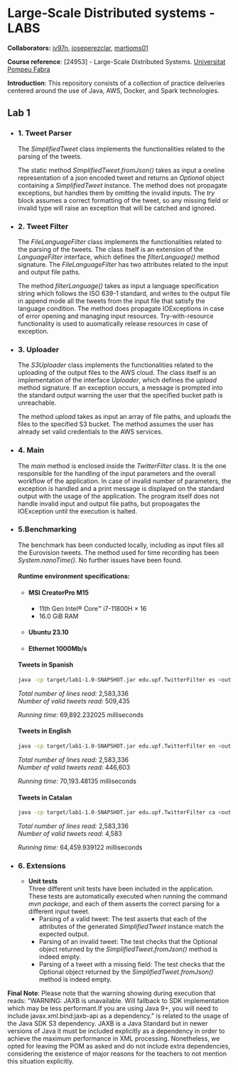  # Large-Scale Distributed systems - LABS
**Collaborators:** [iv97n](https://github.com/iv97n), [joseperezclar](https://github.com/joseperezclar), [martioms01](https://github.com/martioms01)  

**Course reference**: [24953] - Large-Scale Distributed Systems. [Universitat Pompeu Fabra](https://www.upf.edu/)

**Introduction**: This repository consists of a collection of practice deliveries centered around the use of Java, AWS, Docker, and Spark technologies. 

## Lab 1
- ### 1. Tweet Parser
	The _SimplifiedTweet_ class implements the functionalities related to the parsing of the tweets.  
	
	The static method _SimplifiedTweet.fromJson()_ takes as input a oneline representation of a json encoded tweet and returns an _Optional_ object containing a _SimplifiedTweet_ instance. The method does not propagate exceptions, but handles them by omitting the invalid inputs. The _try_ block assumes a correct formatting of the tweet, so any missing field or invalid type will raise an exception that will be catched and ignored.

- ### 2. Tweet Filter
	The _FileLanguageFilter_ class implements the functionalities related to the 	parsing of the tweets. The class itself is an extension of the 				_LanguageFilter_ interface, which defines the _filterLanguage()_ method signature. The _FileLanguageFilter_ has two attributes related to the input and output file paths.
	
	The method _filterLanguage()_ takes as input a language specification string which follows the ISO 639-1 standard, and writes to the output file in append mode all the tweets from the input file that satisfy the language condition. The method does propagate IOExceptions in case of error opening and managing input resources. Try-with-resource functionality is used to auomatically release resources in case of exception.

- ### 3. Uploader
	The _S3Uploader_ class implements the functionalities related to the uploading of the output files to the AWS cloud. The class itself is an implementation of the interface _Uploader_, which defines the _upload_ method signature. If an exception occurs, a message is prompted into the standard output warning the user that the specified bucket path is unreachable.
	
	
	
	The method _upload_ takes as input an array of file paths, and uploads the files to the specified S3 bucket. The method assumes the user has already set valid credentials to the AWS services.

- ### 4. Main
	The _main_ method is enclosed inside the _TwitterFilter_ class. It is the one responsible for the handling of the input parameters and the overall workflow of the application. In case of invalid number of parameters, the exception is handled and a print message is displayed on the standard output with the usage of the application. The program itself does not handle invalid input and output file paths, but propoagates the IOException until the execution is halted.

- ### 5.Benchmarking
	The benchmark has been conducted locally, including as input files all the Eurovision tweets. The method used for time recording has been _System.nanoTime()_.  No further issues have been found.

	#### Runtime environment specifications: 
	- #### MSI CreatorPro M15  
		- 11th Gen Intel® Core™ i7-11800H × 16
		- 16.0 GiB RAM
	- #### Ubuntu 23.10
	- #### Ethernet 1000Mb/s
	#### Tweets in Spanish
	```bash
	java -cp target/lab1-1.0-SNAPSHOT.jar edu.upf.TwitterFilter es <output file> <bucket name> <input file> [<input file>...]
	```  
     _Total number of lines read:_ 2,583,336  
     _Number of valid tweets read:_ 509,435  
     
     _Running time:_ 69,892.232025 milliseconds
 

	#### Tweets in English 
	```bash
	java -cp target/lab1-1.0-SNAPSHOT.jar edu.upf.TwitterFilter en <output file> <bucket name> <input file> [<input file>...]
	```
	_Total number of lines read:_ 2,583,336  
    	_Number of valid tweets read:_ 446,603  
    	
  	_Running time:_ 70,193.48135 milliseconds 
	
	#### Tweets in Catalan
	```bash
	java -cp target/lab1-1.0-SNAPSHOT.jar edu.upf.TwitterFilter ca <output file> <bucket name> <input file> [<input file>...]
	```
    _Total number of lines read:_ 2,583,336  
    	_Number of valid tweets read:_ 4,583  
    	
    _Running time:_ 64,459.939122 milliseconds 
    	
- ### 6. Extensions
	- **Unit tests**  
	Three different unit tests have been included in the application. These tests are automatically executed when running the command _mvn package_, and each of them asserts the correct parsing for a different input tweet.
		- Parsing of a valid tweet: The test asserts that each of the attributes of the generated _SimplifiedTweet_ instance match the expected output.
		- Parsing of an invalid tweet: The test checks that the Optional object returned by the _SimplifiedTweet.fromJson()_ method is indeed empty.
		- Parsing of a tweet with a missing field: The test checks that the Optional object returned by the _SimplifiedTweet.fromJson()_ method is indeed empty.


**Final Note**: Please note that the warning showing during execution that reads: "WARNING: JAXB is unavailable. Will fallback to SDK implementation which may be less performant.If you are using Java 9+, you will need to include javax.xml.bind:jaxb-api as a dependency." is related to the usage of the Java SDK S3 dependency. JAXB is a Java Standard but in newer versions of Java it must be included explicitly as a dependency in order to achieve the maximum performance in XML processing. Nonetheless, we opted for leaving the POM as asked and do not include extra dependencies, considering the existence of major reasons for the teachers to not mention this situation explicitly.